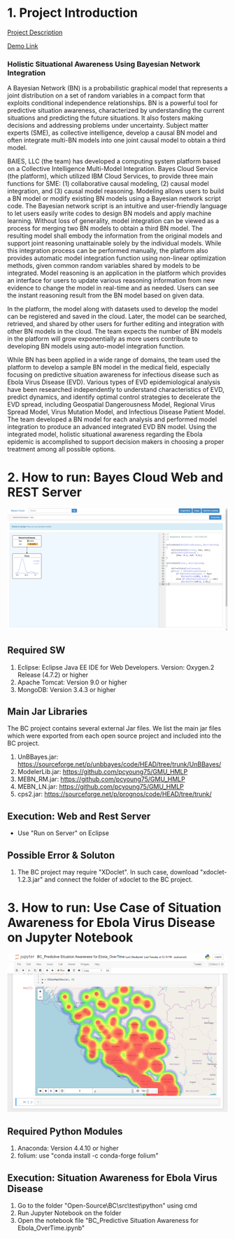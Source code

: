 # 1. Project Introduction 

[Project Description](Project%20Description.md)

[Demo Link](http://169.60.94.50:8080/BC/)

### Holistic Situational Awareness Using Bayesian Network Integration

A Bayesian Network (BN) is a probabilistic graphical model that represents a joint distribution on a set of random variables in a compact form that exploits conditional independence relationships. BN is a powerful tool for predictive situation awareness, characterized by understanding the current situations and predicting the future situations. It also fosters making decisions and addressing problems under uncertainty. Subject matter experts (SME), as collective intelligence, develop a causal BN model and often integrate multi-BN models into one joint causal model to obtain a third model. 

BAIES, LLC (the team) has developed a computing system platform based on a Collective Intelligence Multi-Model Integration. Bayes Cloud Service (the platform), which utilized IBM Cloud Services, to provide three main functions for SME: (1) collaborative causal modeling, (2) causal model integration, and (3) causal model reasoning. Modeling allows users to build a BN model or modify existing BN models using a Bayesian network script code. The Bayesian network script is an intuitive and user-friendly language to let users easily write codes to design BN models and apply machine learning. Without loss of generality, model integration can be viewed as a process for merging two BN models to obtain a third BN model. The resulting model shall embody the information from the original models and support joint reasoning unattainable solely by the individual models. While this integration process can be performed manually, the platform also provides automatic model integration function using non-linear optimization methods, given common random variables shared by models to be integrated. Model reasoning is an application in the platform which provides an interface for users to update various reasoning information from new evidence to change the model in real-time and as needed. Users can see the instant reasoning result from the BN model based on given data. 

In the platform, the model along with datasets used to develop the model can be registered and saved in the cloud. Later, the model can be searched, retrieved, and shared by other users for further editing and integration with other BN models in the cloud. The team expects the number of BN models in the platform will grow exponentially as more users contribute to developing BN models using auto-model integration function. 

While BN has been applied in a wide range of domains, the team used the platform to develop a sample BN model in the medical field, especially focusing on predictive situation awareness for infectious disease such as Ebola Virus Disease (EVD).  Various types of EVD epidemiological analysis have been researched independently to understand characteristics of EVD, predict dynamics, and identify optimal control strategies to decelerate the EVD spread, including Geospatial Dangerousness Model, Regional Virus Spread Model, Virus Mutation Model, and Infectious Disease Patient Model. The team developed a BN model for each analysis and performed model integration to produce an advanced integrated EVD BN model. Using the integrated model, holistic situational awareness regarding the Ebola epidemic is accomplished to support decision makers in choosing a proper treatment among all possible options.


# 2. How to run: Bayes Cloud Web and REST Server
![Bayes Cloud](doc/img/BC%20v2.PNG)

## Required SW
1. Eclipse: Eclipse Java EE IDE for Web Developers. Version: Oxygen.2 Release (4.7.2) or higher
2. Apache Tomcat: Version 9.0 or higher
3. MongoDB: Version  3.4.3 or higher

## Main Jar Libraries
The BC project contains several external Jar files. We list the main jar files which were exported from each open source project and included into the BC project.
	
1. UnBBayes.jar: https://sourceforge.net/p/unbbayes/code/HEAD/tree/trunk/UnBBayes/
2. ModelerLib.jar:  https://github.com/pcyoung75/GMU_HMLP
3. MEBN_RM.jar: https://github.com/pcyoung75/GMU_HMLP
4. MEBN_LN.jar: https://github.com/pcyoung75/GMU_HMLP
5. cps2.jar: https://sourceforge.net/p/prognos/code/HEAD/tree/trunk/

## Execution: Web and Rest Server
- Use "Run on Server" on Eclipse

## Possible Error & Soluton 
1. The BC project may require "XDoclet". In such case, download "xdoclet-1.2.3.jar" and connect the folder of xdoclet to the BC project.


# 3. How to run: Use Case of Situation Awareness for Ebola Virus Disease on Jupyter Notebook
![Situation Awareness for Ebola Virus Disease](doc/img/Situation%20Awareness%20for%20Ebola%20Virus%20Disease.PNG)

## Required Python Modules
1. Anaconda: Version  4.4.10 or higher
2. folium: use "conda install -c conda-forge folium"

## Execution: Situation Awareness for Ebola Virus Disease
1. Go to the folder "Open-Source\BC\src\test\python" using cmd
2. Run Jupyter Notebook on the folder
3. Open the notebook file "BC_Predictive Situation Awareness for Ebola_OverTime.ipynb"
